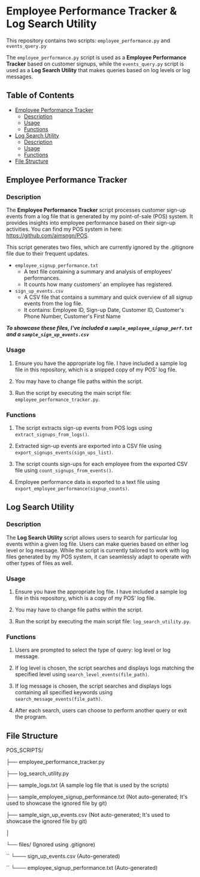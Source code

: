 # Employee Performance Tracker & Log Search Utility

This repository contains two scripts: `employee_performance.py` and `events_query.py`

The `employee_performance.py` script is used as a **Employee Performance Tracker** based on customer signups, while the `events_query.py` script is used as a **Log Search Utility** that makes queries based on log levels or log messages.

## Table of Contents

- [Employee Performance Tracker](#employee-performance-tracker)
  - [Description](#description)
  - [Usage](#usage)
  - [Functions](#functions)
- [Log Search Utility](#log-search-utility)
  - [Description](#description-1)
  - [Usage](#usage-1)
  - [Functions](#functions-1)
- [File Structure](#file-structure)

<a name="employee-performance-tracker"></a>
## Employee Performance Tracker

<a name="description"></a>
### Description

The **Employee Performance Tracker** script processes customer sign-up events from a log file that is generated by my point-of-sale (POS) system. It provides insights into employee performance based on their sign-up activities. You can find my POS system in here: https://github.com/aimsngn/POS. 

This script generates two files, which are currently ignored by the .gitignore file due to their frequent updates.
  - `employee_signup_performance.txt`
      - A text file containing a summary and analysis of employees' performances.
      - It counts how many customers' an employee has registered.
  - `sign_up_events.csv`
      - A CSV file that contains a summary and quick overview of all signup events from the log file.
      - It contains: Employee ID, Sign-up Date, Customer ID, Customer's Phone Number, Customer's First Name

***To showcase these files, I've included a `sample_employee_signup_perf.txt` and a `sample_sign_up_events.csv`***

<a name="usage"></a>
### Usage

1. Ensure you have the appropriate log file. I have included a sample log file in this repository, which is a snipped copy of my POS' log file.

2. You may have to change file paths within the script.

3. Run the script by executing the main script file: `employee_performance_tracker.py`.

<a name="functions"></a>
### Functions

1. The script extracts sign-up events from POS logs using `extract_signups_from_logs()`.

2. Extracted sign-up events are exported into a CSV file using `export_signups_events(sign_ups_list)`.

3. The script counts sign-ups for each employee from the exported CSV file using `count_signups_from_events()`.

4. Employee performance data is exported to a text file using `export_employee_performance(signup_counts)`.

<a name="log-search-utility"></a>
## Log Search Utility

<a name="description-1"></a>
### Description

The **Log Search Utility** script allows users to search for particular log events within a given log file. Users can make queries based on either log level or log message. While the script is currently tailored to work with log files generated by my POS system, it can seamlessly adapt to operate with other types of files as well.

<a name="usage-1"></a>
### Usage

1. Ensure you have the appropriate log file. I have included a sample log file in this repository, which is a copy of my POS' log file.

2. You may have to change file paths within the script.

3. Run the script by executing the main script file: `log_search_utility.py`.

<a name="functions-1"></a>
### Functions

1. Users are prompted to select the type of query: log level or log message.

2. If log level is chosen, the script searches and displays logs matching the specified level using `search_level_events(file_path)`.

3. If log message is chosen, the script searches and displays logs containing all specified keywords using `search_message_events(file_path)`.

4. After each search, users can choose to perform another query or exit the program.

<a name="file-structure"></a>
## File Structure

POS_SCRIPTS/

├── employee_performance_tracker.py
  
├── log_search_utility.py
  
├── sample_logs.txt (A sample log file that is used by the scripts)
  
├── sample_employee_signup_performance.txt (Not auto-generated; It's used to showcase the ignored file by git)
  
├── sample_sign_up_events.csv (Not auto-generated; It's used to showcase the ignored file by git)
  
│
  
└── files/ (Ignored using .gitignore)
      
``      └─── sign_up_events.csv (Auto-generated)
      
``      └─── employee_signup_performance.txt (Auto-generated)


